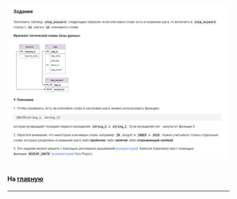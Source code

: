 

<img src="../art/3.5.2.task.png" alt="solution" >

```sql

```



#### На [главную](https://github.com/BEPb/stepik_sql#readme)

---


